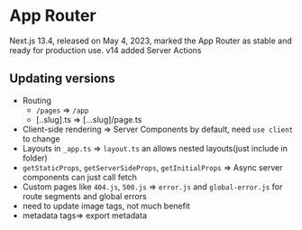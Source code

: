 # App Router

Next.js 13.4, released on May 4, 2023, marked the App Router as stable and ready for production use. v14 added Server Actions

## Updating versions

- Routing
  - `/pages` => `/app`
  - [..slug].ts => [...slug]/page.ts
- Client-side rendering ⇒ Server Components by default, need `use client` to change
- Layouts in `_app.ts` => `layout.ts` an allows nested layouts(just include in folder)  
- `getStaticProps`, `getServerSideProps`, `getInitialProps` ⇒ Async server components can just call fetch
- Custom pages like `404.js`, `500.js` ⇒ `error.js` and `global-error.js` for route segments and global errors
- need to update image tags, not much benefit
- metadata tags=> export metadata